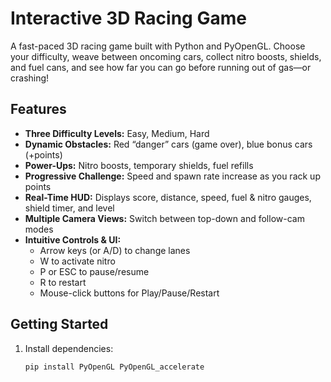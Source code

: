 # Interactive 3D Racing Game

A fast-paced 3D racing game built with Python and PyOpenGL. Choose your difficulty, weave between oncoming cars, collect nitro boosts, shields, and fuel cans, and see how far you can go before running out of gas—or crashing!

## Features
- **Three Difficulty Levels:** Easy, Medium, Hard  
- **Dynamic Obstacles:** Red “danger” cars (game over), blue bonus cars (+points)  
- **Power-Ups:** Nitro boosts, temporary shields, fuel refills  
- **Progressive Challenge:** Speed and spawn rate increase as you rack up points  
- **Real-Time HUD:** Displays score, distance, speed, fuel & nitro gauges, shield timer, and level  
- **Multiple Camera Views:** Switch between top-down and follow-cam modes  
- **Intuitive Controls & UI:**  
  - Arrow keys (or A/D) to change lanes  
  - W to activate nitro  
  - P or ESC to pause/resume  
  - R to restart  
  - Mouse-click buttons for Play/Pause/Restart  

## Getting Started
1. Install dependencies:  
   ```bash
   pip install PyOpenGL PyOpenGL_accelerate
